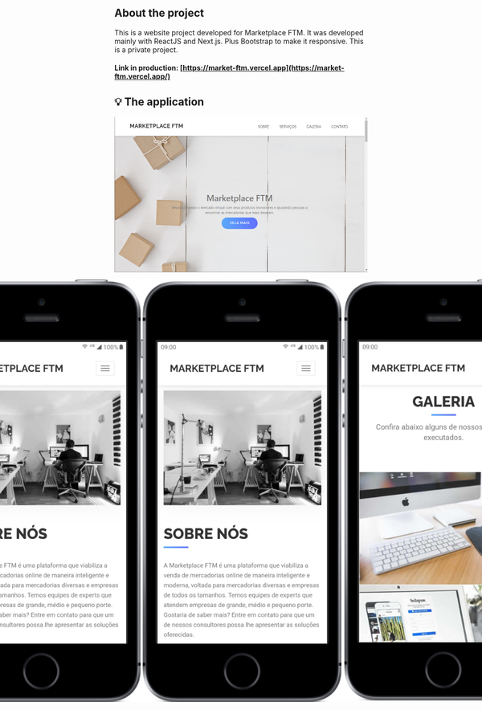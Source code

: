 ## About the project

This is a website project developed for Marketplace FTM. It was developed mainly with ReactJS and Next.js. Plus Bootstrap to make it responsive. This is a private project.

#### Link in production: [https://market-ftm.vercel.app](https://market-ftm.vercel.app/)

## 💡 The application

<p align="left" style="display: flex; align-items: flex-start; justify-content: center;">
    <img alt="market-ftm-homepage" title="market-ftm-homepage" src="./github-assets/market-ftm-homepage.png" height="310">
</p>
<p align="left" style="display: flex; align-items: flex-start; justify-content: center;">
    <img alt="home-mobile" title="home-mobile" src="./github-assets/home-mobile.png" width="400">
    <img alt="about-mobile" title="about-mobile" src="./github-assets/about-mobile.jpg" width="400">
    <img alt="services-mobile" title="services-mobile" src="./github-assets/about-mobile.jpg"width="400">
    <img alt="gallery-mobile" title="gallery-mobile" src="./github-assets/gallery-mobile.jpg" width="400">
    <img alt="contact-mobile" title="contact-mobile" src="./github-assets/contact-mobile.jpg" width="400">
</p>
